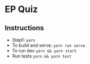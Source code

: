 # EP Quiz


## Instructions

- Step1: `yarn`
- To build and serve: `yarn run serve`
- To run dev `yarn && yarn start`
- Run tests `yarn && yarn test`